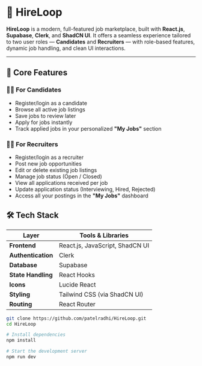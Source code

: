 # 🚀 HireLoop

**HireLoop** is a modern, full-featured job marketplace, built with **React.js**, **Supabase**, **Clerk**, and **ShadCN UI**. It offers a seamless experience tailored to two user roles — **Candidates** and **Recruiters** — with role-based features, dynamic job handling, and clean UI interactions.

---

## 🎯 Core Features

### 👨‍💻 For Candidates

-   Register/login as a candidate
-   Browse all active job listings
-   Save jobs to review later
-   Apply for jobs instantly
-   Track applied jobs in your personalized **"My Jobs"** section

### 🧑‍💼 For Recruiters

-   Register/login as a recruiter
-   Post new job opportunities
-   Edit or delete existing job listings
-   Manage job status (Open / Closed)
-   View all applications received per job
-   Update application status (Interviewing, Hired, Rejected)
-   Access all your postings in the **"My Jobs"** dashboard

## 🛠️ Tech Stack

| Layer              | Tools & Libraries               |
| ------------------ | ------------------------------- |
| **Frontend**       | React.js, JavaScript, ShadCN UI |
| **Authentication** | Clerk                           |
| **Database**       | Supabase                        |
| **State Handling** | React Hooks                     |
| **Icons**          | Lucide React                    |
| **Styling**        | Tailwind CSS (via ShadCN UI)    |
| **Routing**        | React Router                    |

```bash
git clone https://github.com/patelradhi/HireLoop.git
cd HireLoop

# Install dependencies
npm install

# Start the development server
npm run dev
```
